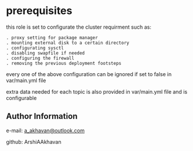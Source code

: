 prerequisites
=========

this role is set to configurate the cluster requirment such as:

	. proxy setting for package manager
	. mounting external disk to a certain directory
	. configurating sysctl
	. disabling swapfile if needed
	. configuring the firewall
	. removing the previous deployment footsteps
every one of the above configuration can be ignored if set to false in var/main.yml file

extra data needed for each topic is also provided in var/main.yml file and is configurable

Author Information
------------------

e-mail: a_akhavan@outlook.com

github: ArshiAAkhavan
